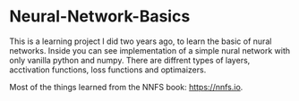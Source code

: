 
# Neural-Network-Basics

This is a learning project I did two years ago, to learn the basic of nural networks. Inside you can see implementation of a simple nural network with only vanilla python and numpy. There are diffrent types of layers, acctivation functions, loss functions and optimaizers.

Most of the things learned from the NNFS book: https://nnfs.io.

